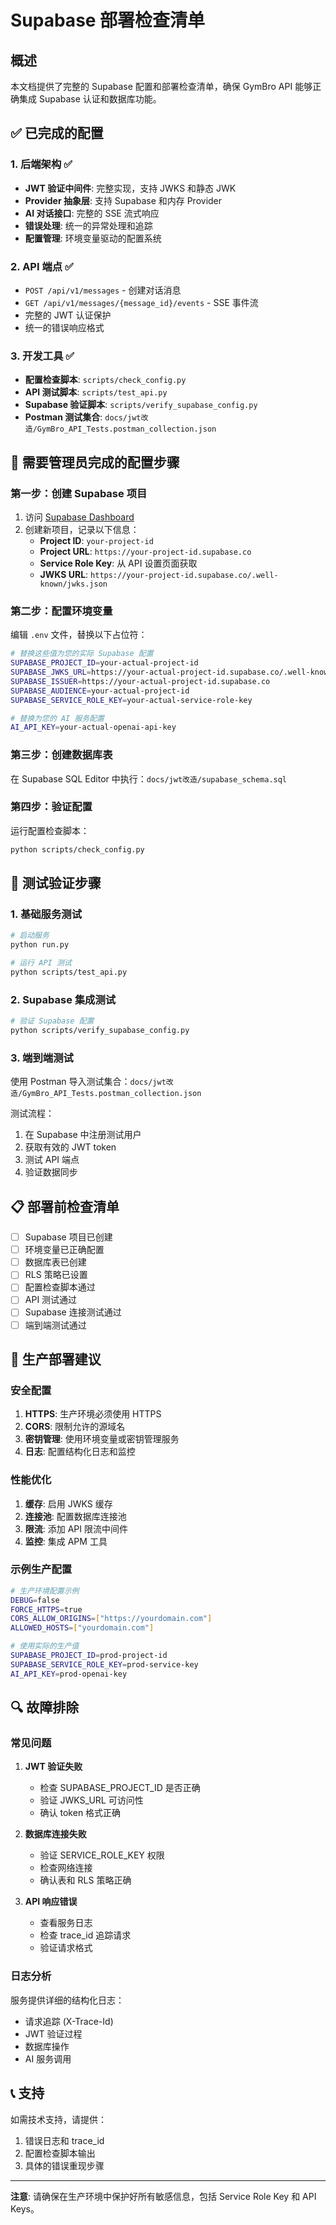 # Supabase 部署检查清单

## 概述

本文档提供了完整的 Supabase 配置和部署检查清单，确保 GymBro API 能够正确集成 Supabase 认证和数据库功能。

## ✅ 已完成的配置

### 1. 后端架构 ✅
- **JWT 验证中间件**: 完整实现，支持 JWKS 和静态 JWK
- **Provider 抽象层**: 支持 Supabase 和内存 Provider
- **AI 对话接口**: 完整的 SSE 流式响应
- **错误处理**: 统一的异常处理和追踪
- **配置管理**: 环境变量驱动的配置系统

### 2. API 端点 ✅
- `POST /api/v1/messages` - 创建对话消息
- `GET /api/v1/messages/{message_id}/events` - SSE 事件流
- 完整的 JWT 认证保护
- 统一的错误响应格式

### 3. 开发工具 ✅
- **配置检查脚本**: `scripts/check_config.py`
- **API 测试脚本**: `scripts/test_api.py`
- **Supabase 验证脚本**: `scripts/verify_supabase_config.py`
- **Postman 测试集合**: `docs/jwt改造/GymBro_API_Tests.postman_collection.json`

## 🔧 需要管理员完成的配置步骤

### 第一步：创建 Supabase 项目

1. 访问 [Supabase Dashboard](https://supabase.com/dashboard)
2. 创建新项目，记录以下信息：
   - **Project ID**: `your-project-id`
   - **Project URL**: `https://your-project-id.supabase.co`
   - **Service Role Key**: 从 API 设置页面获取
   - **JWKS URL**: `https://your-project-id.supabase.co/.well-known/jwks.json`

### 第二步：配置环境变量

编辑 `.env` 文件，替换以下占位符：

```bash
# 替换这些值为您的实际 Supabase 配置
SUPABASE_PROJECT_ID=your-actual-project-id
SUPABASE_JWKS_URL=https://your-actual-project-id.supabase.co/.well-known/jwks.json
SUPABASE_ISSUER=https://your-actual-project-id.supabase.co
SUPABASE_AUDIENCE=your-actual-project-id
SUPABASE_SERVICE_ROLE_KEY=your-actual-service-role-key

# 替换为您的 AI 服务配置
AI_API_KEY=your-actual-openai-api-key
```

### 第三步：创建数据库表

在 Supabase SQL Editor 中执行：`docs/jwt改造/supabase_schema.sql`

### 第四步：验证配置

运行配置检查脚本：
```bash
python scripts/check_config.py
```

## 🧪 测试验证步骤

### 1. 基础服务测试

```bash
# 启动服务
python run.py

# 运行 API 测试
python scripts/test_api.py
```

### 2. Supabase 集成测试

```bash
# 验证 Supabase 配置
python scripts/verify_supabase_config.py
```

### 3. 端到端测试

使用 Postman 导入测试集合：`docs/jwt改造/GymBro_API_Tests.postman_collection.json`

测试流程：
1. 在 Supabase 中注册测试用户
2. 获取有效的 JWT token
3. 测试 API 端点
4. 验证数据同步

## 📋 部署前检查清单

- [ ] Supabase 项目已创建
- [ ] 环境变量已正确配置
- [ ] 数据库表已创建
- [ ] RLS 策略已设置
- [ ] 配置检查脚本通过
- [ ] API 测试通过
- [ ] Supabase 连接测试通过
- [ ] 端到端测试通过

## 🚀 生产部署建议

### 安全配置
1. **HTTPS**: 生产环境必须使用 HTTPS
2. **CORS**: 限制允许的源域名
3. **密钥管理**: 使用环境变量或密钥管理服务
4. **日志**: 配置结构化日志和监控

### 性能优化
1. **缓存**: 启用 JWKS 缓存
2. **连接池**: 配置数据库连接池
3. **限流**: 添加 API 限流中间件
4. **监控**: 集成 APM 工具

### 示例生产配置

```bash
# 生产环境配置示例
DEBUG=false
FORCE_HTTPS=true
CORS_ALLOW_ORIGINS=["https://yourdomain.com"]
ALLOWED_HOSTS=["yourdomain.com"]

# 使用实际的生产值
SUPABASE_PROJECT_ID=prod-project-id
SUPABASE_SERVICE_ROLE_KEY=prod-service-key
AI_API_KEY=prod-openai-key
```

## 🔍 故障排除

### 常见问题

1. **JWT 验证失败**
   - 检查 SUPABASE_PROJECT_ID 是否正确
   - 验证 JWKS_URL 可访问性
   - 确认 token 格式正确

2. **数据库连接失败**
   - 验证 SERVICE_ROLE_KEY 权限
   - 检查网络连接
   - 确认表和 RLS 策略正确

3. **API 响应错误**
   - 查看服务日志
   - 检查 trace_id 追踪请求
   - 验证请求格式

### 日志分析

服务提供详细的结构化日志：
- 请求追踪 (X-Trace-Id)
- JWT 验证过程
- 数据库操作
- AI 服务调用

## 📞 支持

如需技术支持，请提供：
1. 错误日志和 trace_id
2. 配置检查脚本输出
3. 具体的错误重现步骤

---

**注意**: 请确保在生产环境中保护好所有敏感信息，包括 Service Role Key 和 API Keys。
